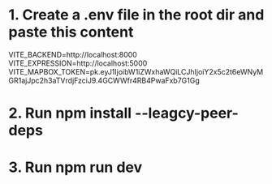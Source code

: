 # 1. Create a .env file in the root dir and paste this content 
VITE_BACKEND=http://localhost:8000
VITE_EXPRESSION=http://localhost:5000
VITE_MAPBOX_TOKEN=pk.eyJ1IjoibW1iZWxhaWQiLCJhIjoiY2x5c2t6eWNyMGR1ajJpc2h3aTVrdjFzciJ9.4GCWWfr4RB4PwaFxb7G1Gg

# 2. Run npm install --leagcy-peer-deps

# 3. Run npm run dev 
